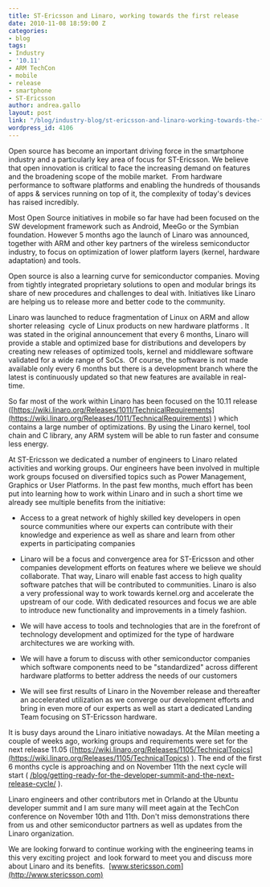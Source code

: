 ```yaml
---
title: ST-Ericsson and Linaro, working towards the first release
date: 2010-11-08 18:59:00 Z
categories:
- blog
tags:
- Industry
- '10.11'
- ARM TechCon
- mobile
- release
- smartphone
- ST-Ericsson
author: andrea.gallo
layout: post
link: "/blog/industry-blog/st-ericsson-and-linaro-working-towards-the-first-release/"
wordpress_id: 4106
---
```


Open source has become an important driving force in the smartphone industry and a particularly key area of focus for ST-Ericsson. We believe that open innovation is critical to face the increasing demand on features and the broadening scope of the mobile market.  From hardware performance to software platforms and enabling the hundreds of thousands of apps & services running on top of it, the complexity of today's devices has raised incredibly.

Most Open Source initiatives in mobile so far have had been focused on the SW development framework such as Android, MeeGo or the Symbian foundation. However 5 months ago the launch of Linaro was announced, together with ARM and other key partners of the wireless semiconductor industry, to focus on optimization of lower platform layers (kernel, hardware adaptation) and tools.

Open source is also a learning curve for semiconductor companies. Moving from tightly integrated proprietary solutions to open and modular brings its share of new procedures and challenges to deal with. Initiatives like Linaro are helping us to release more and better code to the community.

Linaro was launched to reduce fragmentation of Linux on ARM and allow shorter releasing  cycle of Linux products on new hardware platforms . It was stated in the original announcement that every 6 months, Linaro will provide a stable and optimized base for distributions and developers by creating new releases of optimized tools, kernel and middleware software validated for a wide range of SoCs.  Of course, the software is not made available only every 6 months but there is a development branch where the latest is continuously updated so that new features are available in real-time.

<!-- more -->

So far most of the work within Linaro has been focused on the 10.11 release ([https://wiki.linaro.org/Releases/1011/TechnicalRequirements](https://wiki.linaro.org/Releases/1011/TechnicalRequirements) ) which contains a large number of optimizations. By using the Linaro kernel, tool chain and C library, any ARM system will be able to run faster and consume less energy.

At ST-Ericsson we dedicated a number of engineers to Linaro related activities and working groups. Our engineers have been involved in multiple work groups focused on diversified topics such as Power Management, Graphics or User Platforms. In the past few months, much effort has been put into learning how to work within Linaro and in such a short time we already see multiple benefits from the initiative:

- Access to a great network of highly skilled key developers in open source communities where our experts can contribute with their knowledge and experience as well as share and learn from other experts in participating companies

- Linaro will be a focus and convergence area for ST-Ericsson and other companies development efforts on features where we believe we should collaborate. That way, Linaro will enable fast access to high quality software patches that will be contributed to communities. Linaro is also a very professional way to work towards kernel.org and accelerate the upstream of our code. With dedicated resources and focus we are able to introduce new functionality and improvements in a timely fashion.

- We will have access to tools and technologies that are in the forefront of technology development and optimized for the type of hardware architectures we are working with.

- We will have a forum to discuss with other semiconductor companies which software components need to be "standardized" across different hardware platforms to better address the needs of our customers

- We will see first results of Linaro in the November release and thereafter an accelerated utilization as we converge our development efforts and bring in even more of our experts as well as start a dedicated Landing Team focusing on ST-Ericsson hardware.

It is busy days around the Linaro initiative nowadays. At the Milan meeting a couple of weeks ago, working groups and requirements were set for the next release 11.05 ([https://wiki.linaro.org/Releases/1105/TechnicalTopics](https://wiki.linaro.org/Releases/1105/TechnicalTopics) ). The end of the first 6 months cycle is approaching and on November 11th the next cycle will start ( [/blog/getting-ready-for-the-developer-summit-and-the-next-release-cycle/](/blog/getting-ready-for-the-developer-summit-and-the-next-release-cycle/) ).

Linaro engineers and other contributors met in Orlando at the Ubuntu developer summit and I am sure many will meet again at the TechCon conference on November 10th and 11th. Don't miss demonstrations there from us and other semiconductor partners as well as updates from the Linaro organization.

We are looking forward to continue working with the engineering teams in this very exciting project  and look forward to meet you and discuss more about Linaro and its benefits.  [www.stericsson.com](http://www.stericsson.com)
